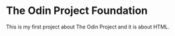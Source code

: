 # The Odin Project Foundation

This is my first project about The Odin Project and it is about HTML.


